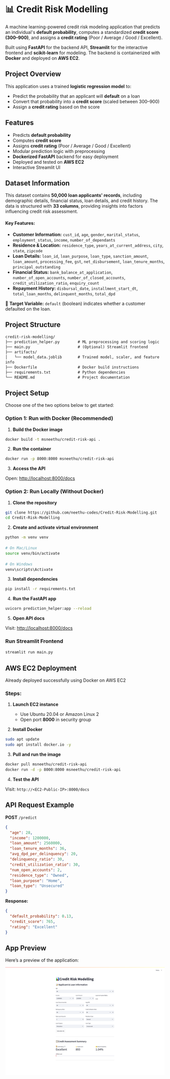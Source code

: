 # 📊 Credit Risk Modelling

A machine learning-powered credit risk modeling application that predicts an individual's **default probability**, computes a standardized **credit score (300–900)**, and assigns a **credit rating** (Poor / Average / Good / Excellent).

Built using **FastAPI** for the backend API, **Streamlit** for the interactive frontend and **scikit-learn** for modeling. The backend is containerized with **Docker** and deployed on **AWS EC2**.


##  Project Overview

This application uses a trained **logistic regression model** to:

- Predict the probability that an applicant will **default** on a loan
- Convert that probability into a **credit score** (scaled between 300–900)
- Assign a **credit rating** based on the score


##  Features

-  Predicts **default probability**
-  Computes **credit score**
-  Assigns **credit rating** (Poor / Average / Good / Excellent)
-  Modular prediction logic with preprocessing
-  **Dockerized FastAPI** backend for easy deployment
-  Deployed and tested on **AWS EC2**
-  Interactive Streamlit UI 


##  Dataset Information  

This dataset contains **50,000 loan applicants' records**, including demographic details, financial status, loan details, and credit history. The data is structured with **33 columns**, providing insights into factors influencing credit risk assessment.  

#### **Key Features:**  
- **Customer Information:** `cust_id`, `age`, `gender`, `marital_status`, `employment_status`, `income`, `number_of_dependants`  
- **Residence & Location:** `residence_type`, `years_at_current_address`, `city`, `state`, `zipcode`  
- **Loan Details:** `loan_id`, `loan_purpose`, `loan_type`, `sanction_amount`, `loan_amount`, `processing_fee`, `gst`, `net_disbursement`, `loan_tenure_months`, `principal_outstanding`  
- **Financial Status:** `bank_balance_at_application`, `number_of_open_accounts`, `number_of_closed_accounts`, `credit_utilization_ratio`, `enquiry_count`  
- **Repayment History:** `disbursal_date`, `installment_start_dt`, `total_loan_months`, `delinquent_months`, `total_dpd`  

🔹 **Target Variable:** `default` (boolean) indicates whether a customer defaulted on the loan.  



##  Project Structure

```
credit-risk-modelling/
├── prediction_helper.py        # ML preprocessing and scoring logic
├── main.py                     # (Optional) Streamlit frontend
├── artifacts/
│   └── model_data.joblib       # Trained model, scaler, and feature info
├── Dockerfile                  # Docker build instructions
├── requirements.txt            # Python dependencies
└── README.md                   # Project documentation
```



##  Project Setup

Choose one of the two options below to get started:



###  Option 1: Run with Docker (Recommended)

1. **Build the Docker image**

```bash
docker build -t msneethu/credit-risk-api .
```

2. **Run the container**

```bash
docker run -p 8000:8000 msneethu/credit-risk-api
```

3. **Access the API**

Open: [http://localhost:8000/docs](http://localhost:8000/docs)




###  Option 2: Run Locally (Without Docker)

1. **Clone the repository**

```bash
git clone https://github.com/neethu-codes/Credit-Risk-Modelling.git
cd Credit-Risk-Modelling
```

2. **Create and activate virtual environment**

```bash
python -m venv venv

# On Mac/Linux
source venv/bin/activate

# On Windows
venv\scripts\Activate
```

3. **Install dependencies**

```bash
pip install -r requirements.txt
```

4. **Run the FastAPI app**

```bash
uvicorn prediction_helper:app --reload
```

5. **Open API docs**

Visit: [http://localhost:8000/docs](http://localhost:8000/docs)



###  Run Streamlit Frontend

```bash
streamlit run main.py
```



##  AWS EC2 Deployment

Already deployed successfully using Docker on AWS EC2

### Steps:

1. **Launch EC2 instance**
   - Use Ubuntu 20.04 or Amazon Linux 2
   - Open port **8000** in security group

2. **Install Docker**

```bash
sudo apt update
sudo apt install docker.io -y
```

3. **Pull and run the image**

```bash
docker pull msneethu/credit-risk-api
docker run -d -p 8000:8000 msneethu/credit-risk-api
```

4. **Test the API**

Visit: `http://<EC2-Public-IP>:8000/docs`




##  API Request Example

**POST** `/predict`

```json
{
  "age": 28,
  "income": 1200000,
  "loan_amount": 2560000,
  "loan_tenure_months": 36,
  "avg_dpd_per_delinquency": 20,
  "delinquency_ratio": 30,
  "credit_utilization_ratio": 30,
  "num_open_accounts": 2,
  "residence_type": "Owned",
  "loan_purpose": "Home",
  "loan_type": "Unsecured"
}
```

**Response:**

```json
{
  "default_probability": 0.13,
  "credit_score": 765,
  "rating": "Excellent"
}
```

## App Preview
Here’s a preview of the application:

<img src="credit-risk-model-project-screenshot.png" alt="App Screenshot" width="700">
